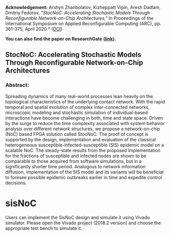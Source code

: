 **Acknowledgement:** 
Arshyn Zhanbolatov, Kizheppatt Vipin, Aresh Dadlani, Dmitriy Fedorov, *"StocNoC: Accelerating Stochastic Models Through Reconfigurable Network-on-Chip Architectures,"* In Proceedings of the International Symposium on Applied Reconfigurable Computing (ARC), pp. 361-375, April 2020.* ([DOI](https://doi.org/10.1007/978-3-030-44534-8_27))

**You can also find the paper on ResearchGate ([link](https://www.researchgate.net/publication/339167199_StocNoC_Accelerating_Stochastic_Models_through_Reconfigurable_Network-on-Chip_Architectures)).**


## StocNoC: Accelerating Stochastic Models Through Reconfigurable Network-on-Chip Architectures


### Abstract: 
Spreading dynamics of many real-world processes lean heavily on the topological characteristics of the underlying contact network. With the rapid temporal and spatial evolution of complex inter-connected networks, microscopic modeling and stochastic simulation of individual-based interactions have become challenging in both, time and state space. Driven by the surge to reduce the time complexity associated with system behavior analysis over different network structures, we propose a network-on-chip (NoC) based FPGA solution called StocNoC. The proof of concept is supported by the design, implementation and evaluation of the classical heterogeneous susceptible-infected-susceptible (SIS) epidemic model on a scalable NoC. The steady-state results from the proposed implementation for the fractions of susceptible and infected nodes are shown to be comparable to those acquired from software simulations, but in a significantly shorter time period. Analogous to network information diffusion, implementation of the SIS model and its variants will be beneficial to foresee possible epidemic outbreaks earlier in time and expedite control decisions.


# sisNoC
Users can implement the SisNoC design and simulate it using Vivado simulator.
Please open the Vivado project (2018.2 version) and choose the appropriate test bench to simulate it.
